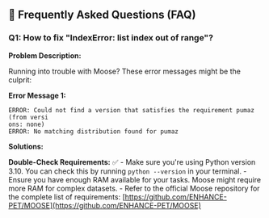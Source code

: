
## 🧐 Frequently Asked Questions (FAQ)

### Q1: How to fix "IndexError: list index out of range"?

**Problem Description:**

Running into trouble with Moose?  These error messages might be the culprit:

**Error Message 1:**
```
ERROR: Could not find a version that satisfies the requirement pumaz (from versi
ons: none)
ERROR: No matching distribution found for pumaz
```

**Solutions:**

**Double-Check Requirements:**  ✅
    - Make sure you're using Python version 3.10. You can check this by running `python --version` in your terminal. 
    - Ensure you have enough RAM available for your tasks. Moose might require more RAM for complex datasets.
    - Refer to the official Moose repository for the complete list of requirements: [https://github.com/ENHANCE-PET/MOOSE](https://github.com/ENHANCE-PET/MOOSE)